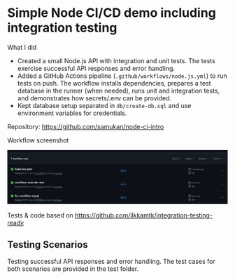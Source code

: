 # Simple Node CI/CD demo including integration testing

What I did

- Created a small Node.js API with integration and unit tests. The tests exercise successful API responses and error handling.
- Added a GitHub Actions pipeline (`.github/workflows/node.js.yml`) to run tests on push. The workflow installs dependencies, prepares a test database in the runner (when needed), runs unit and integration tests, and demonstrates how secrets/.env can be provided.
- Kept database setup separated in `db/create-db.sql` and use environment variables for credentials.

Repository: https://github.com/samukan/node-ci-intro

Workflow screenshot

![Workflow runs](screenshot/1.png)

Tests & code based on <https://github.com/ilkkamtk/integration-testing-ready>

## Testing Scenarios

Testing successful API responses and error handling. The test cases for both scenarios are provided in the test folder.
